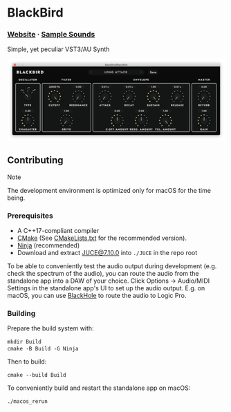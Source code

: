 # BlackBird

### [Website](https://khrykin.github.io/BlackBird) · [Sample Sounds](https://soundcloud.com/khrykin/sets/BlackBird)

Simple, yet peculiar VST3/AU Synth

![Plugin window screenshot](https://raw.githubusercontent.com/khrykin/BlackBird/master/Promo/Screenshot.png)

## Contributing

> [!NOTE]
> The development environment is optimized only for macOS for the time being.

### Prerequisites

- A C++17-compliant compiler
- [CMake](https://cmake.org/) (See [CMakeLists.txt](./CMakeLists.txt#L1) for the recommended version).
- [Ninja](https://ninja-build.org/) (recommended)
- Download and extract [JUCE@7.10.0](https://github.com/juce-framework/JUCE/releases/tag/7.0.10) into `./JUCE` in the repo root

To be able to conveniently test the audio output during development (e.g. check the spectrum of the audio), you can route the audio from the standalone app into a DAW of your choice. Click Options -> Audio/MIDI Settings in the standalone app's UI to set up the audio output. E.g. on macOS, you can use
[BlackHole](https://existential.audio/blackhole/) to route the audio to Logic Pro.

### Building

Prepare the build system with:

```
mkdir Build
cmake -B Build -G Ninja
```

Then to build:

```
cmake --build Build
```

To conveniently build and restart the standalone app on macOS:

```
./macos_rerun
```
